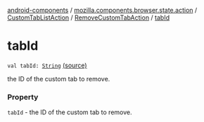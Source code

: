 [android-components](../../../index.md) / [mozilla.components.browser.state.action](../../index.md) / [CustomTabListAction](../index.md) / [RemoveCustomTabAction](index.md) / [tabId](./tab-id.md)

# tabId

`val tabId: `[`String`](https://kotlinlang.org/api/latest/jvm/stdlib/kotlin/-string/index.html) [(source)](https://github.com/mozilla-mobile/android-components/blob/master/components/browser/state/src/main/java/mozilla/components/browser/state/action/BrowserAction.kt#L114)

the ID of the custom tab to remove.

### Property

`tabId` - the ID of the custom tab to remove.